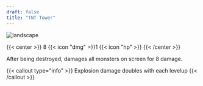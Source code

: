 ```yaml
---
draft: false
title: "TNT Tower"
---
```


![landscape](/images/towers/towerS_9.png)

{{< center >}}
8 {{< icon "dmg" >}}1 {{< icon "hp" >}}
{{< /center >}}

After being destroyed, damages all monsters on screen for 8 damage.

{{< callout type="info" >}}
Explosion damage doubles with each levelup
{{< /callout >}}

